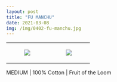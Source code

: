 ```yaml
---
layout: post
title: "FU MANCHU"
date: 2021-03-08
img: /img/0402-fu-manchu.jpg
---
```




<table style="width:100%;"><tr><td style="vertical-align:top;">
      <figure class="tmblr-full" data-orig-height="2048" data-orig-width="1365" data-orig-src="https://concertshirts.netlify.app/shirts/0402/0402-01.jpg"><img src="https://64.media.tumblr.com/1914b0af594d6561fab3a4ae8f7d1ecb/736bd75a689540a0-10/s540x810/4d7198d203b9c09964da35d4c000fcddb524b616.jpg" data-orig-height="2048" data-orig-width="1365" data-orig-src="https://concertshirts.netlify.app/shirts/0402/0402-01.jpg"/></figure></td>
    <td style="vertical-align:top;">
      <figure class="tmblr-full" data-orig-height="2048" data-orig-width="1365" data-orig-src="https://concertshirts.netlify.app/shirts/0402/0402-02.jpg"><img src="https://64.media.tumblr.com/4e2253f0dbb07cef307c8ac7ba9061b1/736bd75a689540a0-88/s540x810/ddd9cba49bd2ac47208bf12ac4c0d594c41c6fb0.jpg" data-orig-height="2048" data-orig-width="1365" data-orig-src="https://concertshirts.netlify.app/shirts/0402/0402-02.jpg"/></figure></td>
  </tr></table><p>
  MEDIUM | 100% Cotton | Fruit of the Loom
</p>
